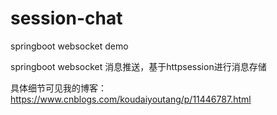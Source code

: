 # session-chat

springboot websocket demo

springboot websocket 消息推送，基于httpsession进行消息存储

具体细节可见我的博客：
https://www.cnblogs.com/koudaiyoutang/p/11446787.html
